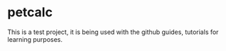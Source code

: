 # petcalc
This is a test project, it is being used with the github guides, tutorials for learning purposes.
